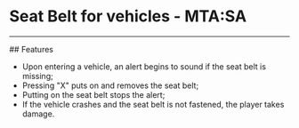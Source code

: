 
# Seat Belt for vehicles - MTA:SA

<hr/>
## Features

- Upon entering a vehicle, an alert begins to sound if the seat belt is missing;
- Pressing "X" puts on and removes the seat belt;
- Putting on the seat belt stops the alert;
- If the vehicle crashes and the seat belt is not fastened, the player takes damage.
